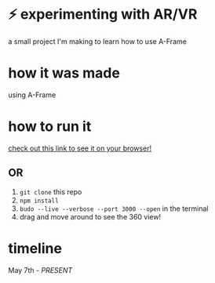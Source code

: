 # ⚡ experimenting with AR/VR
a small project I'm making to learn how to use A-Frame

# how it was made
using A-Frame

# how to run it
[check out this link to see it on your browser!](https://vivacious-rogue-fridge.glitch.me/)
## OR 
1. ```git clone``` this repo 
2. ```npm install```
3. ```budo --live --verbose --port 3000 --open``` in the terminal
4. drag and move around to see the 360 view!

# timeline
May 7th - *PRESENT*


